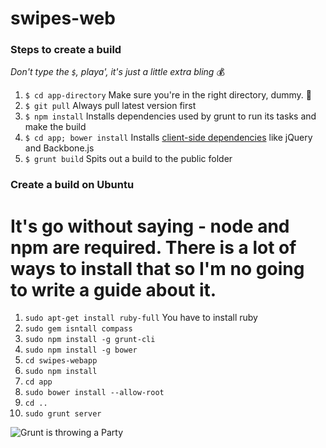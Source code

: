 swipes-web
==========

### Steps to create a build
*Don't type the `$`, playa', it's just a little extra bling* :moneybag:

1. `$ cd app-directory` Make sure you're in the right directory, dummy. :dancer: 
2. `$ git pull` Always pull latest version first
3. `$ npm install` Installs dependencies used by grunt to run its tasks and make the build
4. `$ cd app; bower install` Installs [client-side dependencies](https://pbs.twimg.com/media/BcEPdbqCIAAd3b9.png) like jQuery and Backbone.js
5. `$ grunt build` Spits out a build to the public folder

### Create a build on Ubuntu
# It's go without saying - node and npm are required. There is a lot of ways to install that so I'm no going to write a guide about it.

1. `sudo apt-get install ruby-full` You have to install ruby
2. `sudo gem isntall compass`
3. `sudo npm install -g grunt-cli`
4. `sudo npm install -g bower`
5. `cd swipes-webapp`
6. `sudo npm install`
7. `cd app`
8. `sudo bower install --allow-root`
9. `cd ..`
10. `sudo grunt server`


![Grunt is throwing a Party](https://pbs.twimg.com/media/BcEPdbqCIAAd3b9.png)
